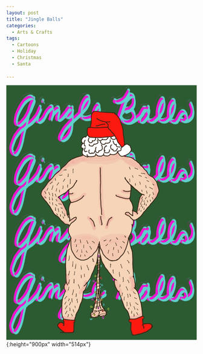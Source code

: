 ```yaml
---
layout: post
title: "Jingle Balls"
categories:
  - Arts & Crafts
tags:
  - Cartoons
  - Holiday
  - Christmas
  - Santa

---
```



![image](/assets/images/JingleBalls.jpeg){:height="900px" width="514px"}
